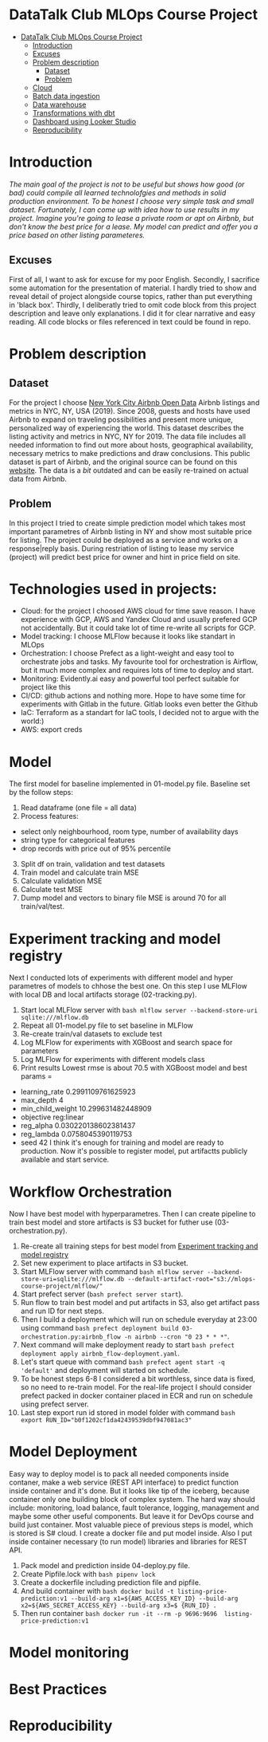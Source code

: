 # DataTalk Club MLOps Course Project 

- [DataTalk Club MLOps Course Project](#datatalk-club-mlops-course-project)
  - [Introduction](#introduction)
  - [Excuses](#execuses)
  - [Problem description](#problem-description)
    - [Dataset](#dataset)
    - [Problem](#problem)
  - [Cloud](#cloud)
  - [Batch data ingestion](#batch-data-ingestion)
  - [Data warehouse](#data-warehouse)
  - [Transformations with dbt](#transformations-with-dbt)
  - [Dashboard using Looker Studio](#dashboard-using-looker-studio)
  - [Reproducibility](#reproducibility)

# Introduction
*The main goal of the project is not to be useful but shows how good (or bad) could compile all learned technolofgies and methods in solid production environment. To be honest I choose very simple task and small dataset. Fortunately, I can come up with idea how to use results in my project.
Imagine you're going to lease a private room or apt on Airbnb, but don't know the best price for a lease. My model can predict and offer you a price based on other listing parameteres.*

## Excuses
First of all, I want to ask for excuse for my poor English.
Secondly, I sacrifice some automation for the presentation of material. I hardly tried to show and reveal detail of project alongside course topics, rather than put everything in 'black box'.
Thirdly, I deliberatly tried to omit code block from this project description and leave only explanations. I did it for clear narrative and easy reading. All code blocks or files referenced in text could be found in repo.

# Problem description
## Dataset
For the project I choose [New York City Airbnb Open Data](https://www.kaggle.com/datasets/dgomonov/new-york-city-airbnb-open-data) Airbnb listings and metrics in NYC, NY, USA (2019). Since 2008, guests and hosts have used Airbnb to expand on traveling possibilities and present more unique, personalized way of experiencing the world. This dataset describes the listing activity and metrics in NYC, NY for 2019. The data file includes all needed information to find out more about hosts, geographical availability, necessary metrics to make predictions and draw conclusions. This public dataset is part of Airbnb, and the original source can be found on this [website](http://insideairbnb.com/).
The data is a *bit* outdated and can be easily re-trained on actual data from Airbnb. 

## Problem
In this project I tried to create simple prediction model which takes most important parametres of Airbnb listing in NY and show most suitable price for listing. The project could be deployed as a service and works on a response|reply basis. During restriation of listing to lease my service (project) will predict best price for owner and hint in price field on site.

# Technologies used in projects:
- Cloud: for the project I choosed AWS cloud for time save reason. I have experience with GCP, AWS and Yandex Cloud and usually prefered GCP not accidentally. But it could take lot of time re-write all scripts for GCP.
- Model tracking: I choose MLFlow because it looks like standart in MLOps
- Orchestration: I choose Prefect as a light-weight and easy tool to orchestrate jobs and tasks. My favourite tool for orchestration is Airflow, but it much more complex and requires lots of time to deploy and start.
- Monitoring: Evidently.ai easy and powerful tool perfect suitable for project like this
- CI/CD: github actions and nothing more. Hope to have some time for experiments with Gitlab in the future. Gitlab looks even better the Github
- IaC: Terraform as a standart for IaC tools, I decided not to argue with the world:)
- AWS: export creds

# Model
The first model for baseline implemented in 01-model.py file. Baseline set by the follow steps:
1. Read dataframe (one file = all data)
2. Process features:
* select only neighbourhood, room type, number of availability days
* string type for categorical features
* drop records with price out of 95% percentile
3. Split df on train, validation and test datasets
4. Train model and calculate train MSE
5. Calculate validation MSE
6. Calculate test MSE
7. Dump model and vectors to binary file
MSE is around 70 for all train/val/test.

# Experiment tracking and model registry
Next I conducted lots of experiments with different model and hyper parametres of models to chhose the best one. On this step I use MLFlow with local DB and local artifacts storage (02-tracking.py).
1. Start local MLFlow server with ```bash mlflow server --backend-store-uri sqlite:///mlflow.db```
2. Repeat all 01-model.py file to set baseline in MLFlow
3. Re-create train/val datasets to exclude test
4. Log MLFlow for experiments with XGBoost and search space for parameters
5. Log MLFlow for experiments with different models class
6. Print results
Lowest rmse is about 70.5 with XGBoost model and best params = 
- learning_rate	0.2991109761625923
- max_depth	4
- min_child_weight 10.299631482448909
- objective	reg:linear
- reg_alpha	0.030220138602381437
- reg_lambda 0.0758045390119753
- seed	42
I think it's enough for training and model are ready to production. Now it's possible to register model, put artifactts publicly available and start service.

# Workflow Orchestration
Now I have best model with hyperparametres. Then I can create pipeline to train best model and store artifacts is S3 bucket for futher use (03-orchestration.py).
1. Re-create all training steps for best model from [Experiment tracking and model registry](experiment-tracking-and-model-registry)
2. Set new experiment to place artifacts in S3 bucket.
3. Start MLFlow server with command ```bash mlflow server --backend-store-uri=sqlite:///mlflow.db --default-artifact-root="s3://mlops-course-project/mlflow/"```
4. Start prefect server (```bash prefect server start```).
5. Run flow to train best model and put artifacts in S3, also get artifact pass and run ID for next steps.
6. Then I build a deployment which will run on schedule everyday at 23:00 using command ```bash prefect deployment build 03-orchestration.py:airbnb_flow -n airbnb --cron "0 23 * * *"```.
7. Next command will make deployment ready to start ```bash prefect deployment apply airbnb_flow-deployment.yaml```.
8. Let's start queue with command ```bash prefect agent start -q 'default'``` and deployment will started on schedule.
9. To be honest steps 6-8 I considered a bit worthless, since data is fixed, so no need to re-train model. For the real-life project I should consider prefect packed in docker container placed in ECR and run on schedule using prefect server.
10. Last step export run id stored in model folder with command ```bash export RUN_ID="b0f1202cf1da42439539dbf947081ac3"```

# Model Deployment
Easy way to deploy model is to pack all needed components inside contaner, make a web service (REST API interface) to predict function inside container and it's done.
But it looks like tip of the iceberg, because container only one building block of complex system. The hard way should include: monitoring, load balance, fault tolerance, logging, management and maybe some other useful components. But leave it for DevOps course and build just container.
Most valuable piece of previous steps is model, which is stored is S# cloud. I create a docker file and put model inside. Also I put inside container necessary (to run model) libraries and libraries for REST API.
1. Pack model and prediction inside 04-deploy.py file.
2. Create Pipfile.lock with ```bash pipenv lock```
3. Create a dockerfile including prediction file and pipfile.
4. And build container with ```bash docker build -t listing-price-prediction:v1 --build-arg x1=${AWS_ACCESS_KEY_ID} --build-arg x2=${AWS_SECRET_ACCESS_KEY} --build-arg x3=$
{RUN_ID} .```
5. Then run container ```bash docker run -it --rm -p 9696:9696  listing-price-prediction:v1```

# Model monitoring


# Best Practices


# Reproducibility